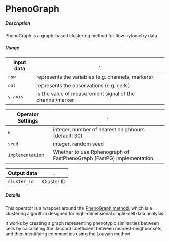 # PhenoGraph

##### Description

PhenoGraph is a graph-based clustering method for flow cytometry data.

##### Usage

Input data|.
---|---
`row`   | represents the variables (e.g. channels, markers)
`col`   | represents the observations (e.g. cells) 
`y-axis`| is the value of measurement signal of the channel/marker

Operator Settings|.
---|---
`k`   | integer, number of nearest neighbours (default: 30)
`seed`   | integer, random seed
`implementation`   | Whether to use Rphenograph of FastPhenoGraph (FastPG) implementation.

Output data|.
---|---
`cluster_id`| Cluster ID

##### Details

This operator is a wrapper around the [PhenoGraph method](http://www.cell.com/cell/abstract/S0092-8674(15)00637-6), which is a clustering algorithm designed for high-dimensional single-cell data analysis. 

It works by creating a graph representing phenotypic similarities between cells by calculating the Jaccard coefficient between nearest-neighbor sets, and then identifying communities using the Louvain method. 




